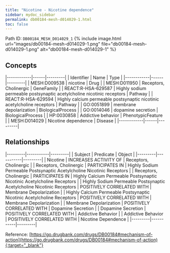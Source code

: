 ```yaml
---
title: "Nicotine - Nicotine dependence"
sidebar: mydoc_sidebar
permalink: db00184-mesh-d014029-1.html
toc: false 
---
```



Path ID: `DB00184_MESH_D014029_1`
{% include image.html url="images/db00184-mesh-d014029-1.png" file="db00184-mesh-d014029-1.png" alt="db00184-mesh-d014029-1" %}

## Concepts

|------------|------|---------|
| Identifier | Name | Type    |
|------------|------|---------|
| MESH:D009538 | nicotine | Drug |
| MESH:D011950 | Receptors, Cholinergic | GeneFamily |
| REACT:R-HSA-629587﻿ | Highly sodium permeable postsynaptic acetylcholine nicotinic receptors | Pathway |
| REACT:R-HSA-629594﻿ | Highly calcium permeable postsynaptic nicotinic acetylcholine receptors | Pathway |
| GO:0051899 | membrane depolarization | BiologicalProcess |
| GO:0014046 | dopamine secretion | BiologicalProcess |
| HP:0030858 | Addictive behavior | PhenotypicFeature |
| MESH:D014029 | Nicotine dependence | Disease |
|------------|------|---------|

## Relationships

|---------|-----------|---------|
| Subject | Predicate | Object  |
|---------|-----------|---------|
| Nicotine | INCREASES ACTIVITY OF | Receptors, Cholinergic |
| Receptors, Cholinergic | PARTICIPATES IN | Highly Sodium Permeable Postsynaptic Acetylcholine Nicotinic Receptors |
| Receptors, Cholinergic | PARTICIPATES IN | Highly Calcium Permeable Postsynaptic Nicotinic Acetylcholine Receptors |
| Highly Sodium Permeable Postsynaptic Acetylcholine Nicotinic Receptors | POSITIVELY CORRELATED WITH | Membrane Depolarization |
| Highly Calcium Permeable Postsynaptic Nicotinic Acetylcholine Receptors | POSITIVELY CORRELATED WITH | Membrane Depolarization |
| Membrane Depolarization | POSITIVELY CORRELATED WITH | Dopamine Secretion |
| Dopamine Secretion | POSITIVELY CORRELATED WITH | Addictive Behavior |
| Addictive Behavior | POSITIVELY CORRELATED WITH | Nicotine Dependence |
|---------|-----------|---------|

Reference: [https://go.drugbank.com/drugs/DB00184#mechanism-of-action](https://go.drugbank.com/drugs/DB00184#mechanism-of-action){:target="_blank"}
